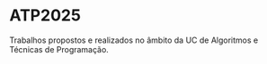 # ATP2025
Trabalhos propostos e realizados no âmbito da UC de Algoritmos e Técnicas de Programação.
